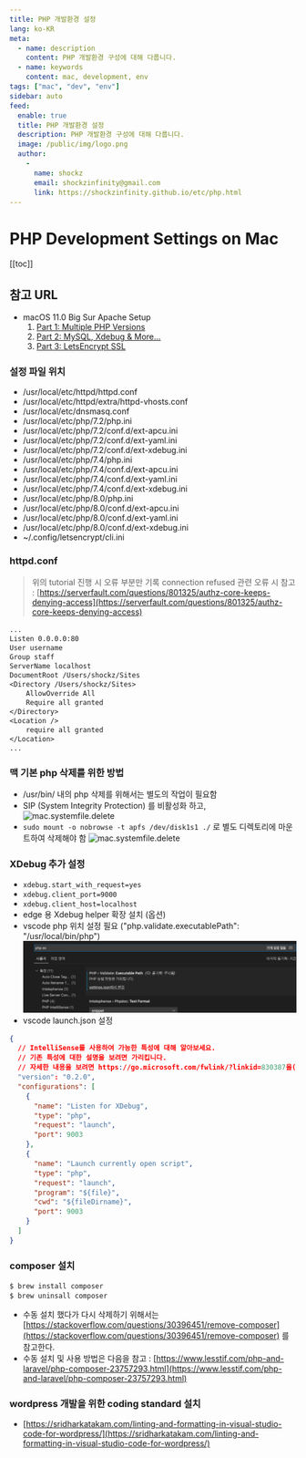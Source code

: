 ```yaml
---
title: PHP 개발환경 설정
lang: ko-KR
meta:
  - name: description
    content: PHP 개발환경 구성에 대해 다룹니다.
  - name: keywords
    content: mac, development, env
tags: ["mac", "dev", "env"]
sidebar: auto
feed:
  enable: true
  title: PHP 개발환경 설정
  description: PHP 개발환경 구성에 대해 다룹니다.
  image: /public/img/logo.png
  author:
    -
      name: shockz
      email: shockzinfinity@gmail.com
      link: https://shockzinfinity.github.io/etc/php.html
---
```


# PHP Development Settings on Mac

<TagLinks />

[[toc]]

## 참고 URL

- macOS 11.0 Big Sur Apache Setup
  1. [Part 1: Multiple PHP Versions](https://getgrav.org/blog/macos-bigsur-apache-multiple-php-versions)
  2. [Part 2: MySQL, Xdebug & More...](https://getgrav.org/blog/macos-bigsur-apache-mysql-vhost-apc)
  3. [Part 3: LetsEncrypt SSL](https://getgrav.org/blog/macos-bigsur-apache-ssl)

### 설정 파일 위치

- /usr/local/etc/httpd/httpd.conf
- /usr/local/etc/httpd/extra/httpd-vhosts.conf
- /usr/local/etc/dnsmasq.conf
- /usr/local/etc/php/7.2/php.ini
- /usr/local/etc/php/7.2/conf.d/ext-apcu.ini
- /usr/local/etc/php/7.2/conf.d/ext-yaml.ini
- /usr/local/etc/php/7.2/conf.d/ext-xdebug.ini
- /usr/local/etc/php/7.4/php.ini
- /usr/local/etc/php/7.4/conf.d/ext-apcu.ini
- /usr/local/etc/php/7.4/conf.d/ext-yaml.ini
- /usr/local/etc/php/7.4/conf.d/ext-xdebug.ini
- /usr/local/etc/php/8.0/php.ini
- /usr/local/etc/php/8.0/conf.d/ext-apcu.ini
- /usr/local/etc/php/8.0/conf.d/ext-yaml.ini
- /usr/local/etc/php/8.0/conf.d/ext-xdebug.ini
- ~/.config/letsencrypt/cli.ini

### httpd.conf
> 위의 tutorial 진행 시 오류 부분만 기록
> connection refused 관련 오류 시 참고 : [https://serverfault.com/questions/801325/authz-core-keeps-denying-access](https://serverfault.com/questions/801325/authz-core-keeps-denying-access)

```apacheconf
...
Listen 0.0.0.0:80
User username
Group staff
ServerName localhost
DocumentRoot /Users/shockz/Sites
<Directory /Users/shockz/Sites>
    AllowOverride All
    Require all granted
</Directory>
<Location />
    require all granted
</Location>
...
```

### 맥 기본 php 삭제를 위한 방법

- /usr/bin/ 내의 php 삭제를 위해서는 별도의 작업이 필요함
- SIP (System Integrity Protection) 를 비활성화 하고,
![mac.systemfile.delete](./image/mac.systemfile.delete.1.png)
- `sudo mount -o nobrowse -t apfs /dev/disk1s1 ./` 로 별도 디렉토리에 마운트하여 삭제해야 함
![mac.systemfile.delete](./image/mac.systemfile.delete.2.png)

### XDebug 추가 설정

- `xdebug.start_with_request=yes`
- `xdebug.client_port=9000`
- `xdebug.client_host=localhost`
- edge 용 Xdebug helper 확장 설치 (옵션)
- vscode php 위치 설정 필요 ("php.validate.executablePath": "/usr/local/bin/php")
![php.executable.path](./image/php.executable.path.1.png)
- vscode launch.json 설정
```json
{
  // IntelliSense를 사용하여 가능한 특성에 대해 알아보세요.
  // 기존 특성에 대한 설명을 보려면 가리킵니다.
  // 자세한 내용을 보려면 https://go.microsoft.com/fwlink/?linkid=830387을(를) 방문하세요.
  "version": "0.2.0",
  "configurations": [
    {
      "name": "Listen for XDebug",
      "type": "php",
      "request": "launch",
      "port": 9003
    },
    {
      "name": "Launch currently open script",
      "type": "php",
      "request": "launch",
      "program": "${file}",
      "cwd": "${fileDirname}",
      "port": 9003
    }
  ]
}
```

### composer 설치

```bash
$ brew install composer
$ brew uninsall composer
```
- 수동 설치 했다가 다시 삭제하기 위해서는 [https://stackoverflow.com/questions/30396451/remove-composer](https://stackoverflow.com/questions/30396451/remove-composer) 를 참고한다.
- 수동 설치 및 사용 방법은 다음을 참고 : [https://www.lesstif.com/php-and-laravel/php-composer-23757293.html](https://www.lesstif.com/php-and-laravel/php-composer-23757293.html)

### wordpress 개발을 위한 coding standard 설치

- [https://sridharkatakam.com/linting-and-formatting-in-visual-studio-code-for-wordpress/](https://sridharkatakam.com/linting-and-formatting-in-visual-studio-code-for-wordpress/)
